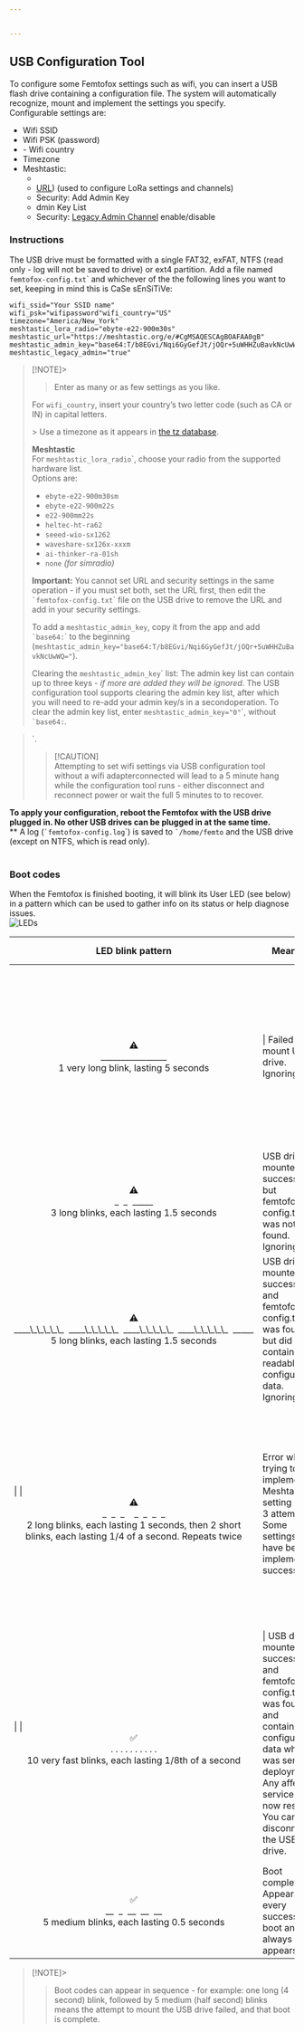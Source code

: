 ```yaml
---


---
```


<h2 id="usb-configuration-tool">USB Configuration Tool</h2>
<p>To configure some Femtofox settings such as wifi, you can insert a USB flash drive containing a configuration file. The system will automatically recognize, mount and implement the settings you specify.<br>
Configurable settings are:</p>
<ul>
<li>Wifi SSID</li>
<li>Wifi PSK (password)</li>
<li>
 - Wifi country</li>
<li>Timezone</li>
<li>Meshtastic:
<ul>
<li
LoRa radio model</li>
<li><a href="https://meshtastic.org/docs/software/python/cli/#--seturl-seturl">URL</a>) (used to configure LoRa settings and channels)</li>
<li>Security: Add Admin Key</li>
<li>dmin Key List</li>
<li>Security: <a href="Security: [Legacy Ahttps://meshtastic.org/docs/configuration/radio/security/#admin-channel-enabled">Legacy Admin Channel</a> enable/disable</li>
</ul>
</li>
</ul>
<h3 id="instructions">Instructions</h3>
<p>
The USB drive must be formatted with a single FAT32, exFAT, NTFS (read only - log will not be saved to drive) or ext4 partition. Add a file named <code>femtofox-config.txt</code>` and whichever of the the following lines you want to set, keeping in mind this is CaSe sEnSiTiVe:</p>
<pre><code>wifi_ssid="Your SSID name"
wifi_psk="wifipassword"wifi_country="US"
timezone="America/New_York"
meshtastic_lora_radio="ebyte-e22-900m30s"
meshtastic_url="https://meshtastic.org/e/#CgMSAQESCAgBOAFAA0gB"
meshtastic_admin_key="base64:T/b8EGvi/Nqi6GyGefJt/jOQr+5uWHHZuBavkNcUwWQ="
meshtastic_legacy_admin="true"
</code></pre>
<blockquote>
<p>[!NOTE]>

> Enter as many or as few settings as you like.</p>
<p>For <code>wifi_country</code>, insert your country’s two letter code (such as CA or IN) in capital letters.</p>
> Use a timezone as it appears in <a href="https://en.wikipedia.org/wiki/List_of_tz_database_time_zones">the tz database</a>.</p>
<p><strong>Meshtastic</strong><br>
For <code>meshtastic_lora_radio</code>`, choose your radio from the supported hardware list.<br>
Options are:</p>
<ul>
<li><code>ebyte-e22-900m30sm</code></li>
<li><code>ebyte-e22-900m22s</code></li>
<li><code>e22-900mm22s</code></li>
<li><code>heltec-ht-ra62</code></li>
<li><code>seeed-wio-sx1262</code></li>
<li><code>waveshare-sx126x-xxxm</code></li>
<li><code>ai-thinker-ra-01sh</code></li>
<li><code>none</code> <em>(for simradio)</em></li>
</ul>
<p><strong>Important:</strong> You cannot set URL and security settings in the same operation - if you must set both, set the URL first, then edit the <code>`femtofox-config.txt</code>` file on the USB drive to remove the URL and add in your security settings.</p>
<p>To add a <code>meshtastic_admin_key</code>, copy it from the app and add <code>`base64:</code>` to the beginning (<code>meshtastic_admin_key="base64:T/b8EGvi/Nqi6GyGefJt/jOQr+5uWHHZuBavkNcUwWQ="</code>).</p>
<p>Clearing the <code>meshtastic_admin_key</code>` list: The admin key list can contain up to three keys - <em>if more are added they will be ignored</em>. The USB configuration tool supports clearing the admin key list, after which you will need to re-add your admin key/s in a secondoperation. To clear the admin key list, enter <code>meshtastic_admin_key="0"</code>`, without <code>`base64:</code>.</p>
</blockquote>
<blockquote>
<p>`.

> [!CAUTION]<br>
Attempting to set wifi settings via USB configuration tool without a wifi adapterconnected will lead to a 5 minute hang while the configuration tool runs - either disconnect and reconnect power or wait the full 5 minutes to to recover.</p>
</blockquote>
<p><strong>To apply your configuration, reboot the Femtofox with the USB drive plugged in. No other USB drives can be plugged in at the same time.</strong><br>**
A log (<code>`femtofox-config.log</code>`) is saved to <code>`/home/femto</code> and the USB drive (except on NTFS, which is read only).<br>
<br></p>
<h3 id="boot-codes">Boot codes</h3>
<p>
When the Femtofox is finished booting, it will blink its User LED (see below) in a pattern which can be used to gather info on its status or help diagnose issues.<br>
<img src="https://github.com/noon92/femtofox/blob/main/leds.png" alt="LEDs"></p>

<table>
<thead>
<tr>
<th>LED blink pattern</th>
<th>Meaning</th>
<th>Possible causes</th>
<th>Solutions</th>
</tr>
</thead>
<tbody>
<tr>
<td><center>⚠️<br>________________<br>1 very long blink, lasting 5 seconds</center></td>
<td>| Failed to mount USB drive. Ignoring.</td>
<td>| <li>Invalid filesystem</li><li>Corrupted partition table</li><li>Defective USB drive</li><li>Defective USB OTG adapter</li></td>
<td> | <li>Use a supported partition (FAT32, exFAT, NTFS, ext4)</li><li>Repair partition table</li><li>Try anotheUSB drive</li><li>Try another USB OTG adapter</li></td>
</tr>
<tr>
<td><center>⚠️<br>_&nbsp;&nbsp;_&nbsp;&nbsp;_____<br>3 long blinks, each lasting 1.5 seconds</center></td>
<td>USB drive mounted successfully but femtofox-config.txt was not found. Ignoring.</td>
<td>| Config file missing.</td>
<td> | Create configuration file as described above.</td>
</tr>
<tr>
<td> <center>⚠️<br>____\_\_\_\_\_&nbsp;&nbsp;____\_\_\_\_\_&nbsp;&nbsp;____\_\_\_\_\_&nbsp;&nbsp;____\_\_\_\_\_&nbsp;&nbsp;_____<br>5 long blinks, each lasting 1.5 seconds</center></td>
<td>USB drive mounted successfully and femtofox-config.txt was found but did not contain readable configuration data. Ignoring.</td>
<td>| Configuration file improperly formatted or contains no data.</td>
<td> | Check configuration file contents as described above.</td>
</tr>
<tr>
<td> |
|<center>⚠️<br>_&nbsp;&nbsp;_&nbsp;&nbsp;_&nbsp;&nbsp;&nbsp;&nbsp;_&nbsp;&nbsp;_&nbsp;&nbsp;_&nbsp;&nbsp;_<br>2 long blinks, each lasting 1 seconds, then 2 short blinks, each lasting 1/4 of a second. Repeats twice</center></td>
<td>Error while trying to implement a Meshtastic setting after 3 attempts. Some settings may have been implemented successfully.</td>
<td>| <li>The error may be transient.</li><li>Configuration file may contain improper data.</li></td>
<td> | <li>Try again.</li><li>Check configuration file contents as described above.</li><li>Check the log.<br><br>This pattern may flash before other patterns. The pattern will repeat once for each failed setting.</li></td>
</tr>
<tr>
<td>|
|<center>✅<br>. . . . . . . . . .<br>10 very fast blinks, each lasting 1/8th of a second</center></td>
<td> | USB drive mounted successfully, and femtofox-config.txt was found and contained configuration data which was sent for deployment. Any affected services will now restart. You can disconnect the USB drive.</td>
<td> | This does not mean that the information in the config file is correct - only that it was readable.<br>Note that the “success boot code will flash if at least one setting is successfully read - even if the setting was not implemented successfully.</td>
<td></td>
</tr>
<tr>
<td><center>✅<br>__&nbsp;&nbsp;_&nbsp;&nbsp;__&nbsp;&nbsp;__&nbsp;&nbsp;__<br>5 medium blinks, each lasting 0.5 seconds</center></td>
<td>Boot complete. Appears on every successful boot and always appears last.</td>
<td></td>
<td></td>
</tr>
</tbody>
</table><blockquote>
<p>[!NOTE]>

> Boot codes can appear in sequence - for example: one long (4 second) blink, followed by 5 medium (half second) blinks means the attempt to mount the USB drive failed, and that boot is complete.</p>
</blockquote>

<!--stackedit_data:
eyJoaXN0b3J5IjpbLTE0MTQyNzcxNTddfQ==
-->